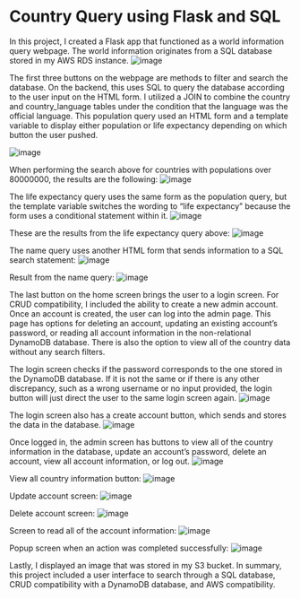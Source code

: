 # Country Query using Flask and SQL

In this project, I created a Flask app that functioned as a world information query webpage. The world information originates from a SQL database stored in my AWS RDS instance. 
![image](https://user-images.githubusercontent.com/86129067/230121588-bc9d48e1-5d35-40c5-828a-7fe247384c43.png)

The first three buttons on the webpage are methods to filter and search the database. On the backend, this uses SQL to query the database according to the user input on the HTML form. I utilized a JOIN to combine the country and country_language tables under the condition that the language was the official language. This population query used an HTML form and a template variable to display either population or life expectancy depending on which button the user pushed. 

![image](https://user-images.githubusercontent.com/86129067/230121656-2a4db254-60d6-4548-b6d9-ac2b57c4470f.png)

When performing the search above for countries with populations over 80000000, the results are the following:
![image](https://user-images.githubusercontent.com/86129067/230121689-b57886d7-88c6-431c-81cf-0e2876c46c41.png)


The life expectancy query uses the same form as the population query, but the template variable switches the wording to “life expectancy” because the form uses a conditional statement within it. 
![image](https://user-images.githubusercontent.com/86129067/230121729-bc0ca436-fd5c-48ec-9b3a-571266c685ff.png)


These are the results from the life expectancy query above:
![image](https://user-images.githubusercontent.com/86129067/230121776-03c4c0cd-fadb-4534-963d-4a631ece66a7.png)

The name query uses another HTML form that sends information to a SQL search statement:
![image](https://user-images.githubusercontent.com/86129067/230121806-95a0fda3-f000-4377-aa65-1852b3219af3.png)


Result from the name query:
![image](https://user-images.githubusercontent.com/86129067/230121839-b91bf5ff-f3ef-4f05-9f5d-e01bb87f3d8f.png)


The last button on the home screen brings the user to a login screen. For CRUD compatibility, I included the ability to create a new admin account. Once an account is created, the user can log into the admin page. This page has options for deleting an account, updating an existing account’s password, or reading all account information in the non-relational DynamoDB database. There is also the option to view all of the country data without any search filters.

The login screen checks if the password corresponds to the one stored in the DynamoDB database. If it is not the same or if there is any other discrepancy, such as a wrong username or no input provided, the login button will just direct the user to the same login screen again. 
![image](https://user-images.githubusercontent.com/86129067/230122065-c35f8266-7a75-41fb-b9ad-e999fe58bd43.png)


The login screen also has a create account button, which sends and stores the data in the database. 
![image](https://user-images.githubusercontent.com/86129067/230122156-74c88e3a-11c2-48dc-b6f9-2ce5f3c8abd8.png)


Once logged in, the admin screen has buttons to view all of the country information in the database, update an account’s password, delete an account, view all account information, or log out. 
![image](https://user-images.githubusercontent.com/86129067/230122183-058cfe76-c29e-4d49-9d4f-befa574a9278.png)


View all country information button:
![image](https://user-images.githubusercontent.com/86129067/230122218-223011e2-357e-447e-88a6-df9b2be21644.png)


Update account screen:
![image](https://user-images.githubusercontent.com/86129067/230122240-7e8d3bef-99d2-45a8-abb0-1690c2039840.png)


Delete account screen:
![image](https://user-images.githubusercontent.com/86129067/230122289-387e0837-3ced-44b6-9c13-6c050b369eca.png)


Screen to read all of the account information:
![image](https://user-images.githubusercontent.com/86129067/230122327-64487135-5647-482d-82ce-796c3a41c319.png)



Popup screen when an action was completed successfully:
![image](https://user-images.githubusercontent.com/86129067/230122372-74f8245b-bae8-4527-b0bf-ac72ad0107e4.png)


Lastly, I displayed an image that was stored in my S3 bucket. In summary, this project included a user interface to search through a SQL database, CRUD compatibility with a DynamoDB database, and AWS compatibility.

